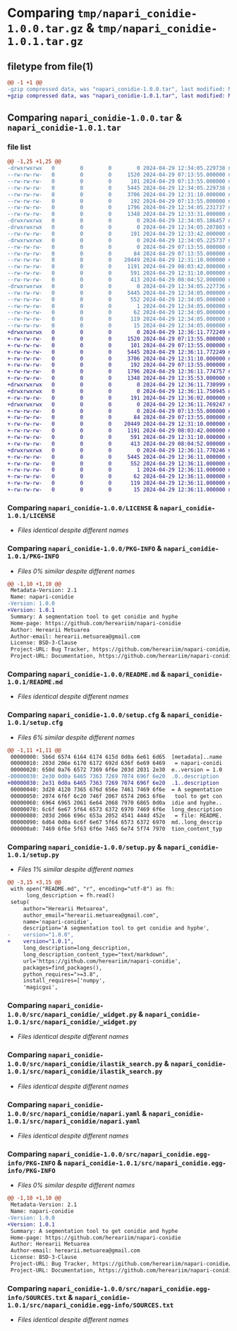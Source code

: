 # Comparing `tmp/napari_conidie-1.0.0.tar.gz` & `tmp/napari_conidie-1.0.1.tar.gz`

## filetype from file(1)

```diff
@@ -1 +1 @@
-gzip compressed data, was "napari_conidie-1.0.0.tar", last modified: Mon Apr 29 12:34:05 2024, max compression
+gzip compressed data, was "napari_conidie-1.0.1.tar", last modified: Mon Apr 29 12:36:11 2024, max compression
```

## Comparing `napari_conidie-1.0.0.tar` & `napari_conidie-1.0.1.tar`

### file list

```diff
@@ -1,25 +1,25 @@
-drwxrwxrwx   0        0        0        0 2024-04-29 12:34:05.229738 napari_conidie-1.0.0/
--rw-rw-rw-   0        0        0     1520 2024-04-29 07:13:55.000000 napari_conidie-1.0.0/LICENSE
--rw-rw-rw-   0        0        0      101 2024-04-29 07:13:55.000000 napari_conidie-1.0.0/MANIFEST.in
--rw-rw-rw-   0        0        0     5445 2024-04-29 12:34:05.229738 napari_conidie-1.0.0/PKG-INFO
--rw-rw-rw-   0        0        0     3706 2024-04-29 12:31:10.000000 napari_conidie-1.0.0/README.md
--rw-rw-rw-   0        0        0      192 2024-04-29 07:13:55.000000 napari_conidie-1.0.0/pyproject.toml
--rw-rw-rw-   0        0        0     1796 2024-04-29 12:34:05.231737 napari_conidie-1.0.0/setup.cfg
--rw-rw-rw-   0        0        0     1348 2024-04-29 12:33:31.000000 napari_conidie-1.0.0/setup.py
-drwxrwxrwx   0        0        0        0 2024-04-29 12:34:05.186457 napari_conidie-1.0.0/src/
-drwxrwxrwx   0        0        0        0 2024-04-29 12:34:05.207803 napari_conidie-1.0.0/src/napari_conidie/
--rw-rw-rw-   0        0        0      191 2024-04-29 12:33:42.000000 napari_conidie-1.0.0/src/napari_conidie/__init__.py
-drwxrwxrwx   0        0        0        0 2024-04-29 12:34:05.225737 napari_conidie-1.0.0/src/napari_conidie/_tests/
--rw-rw-rw-   0        0        0        0 2024-04-29 07:13:55.000000 napari_conidie-1.0.0/src/napari_conidie/_tests/__init__.py
--rw-rw-rw-   0        0        0       84 2024-04-29 07:13:55.000000 napari_conidie-1.0.0/src/napari_conidie/_tests/test_widget.py
--rw-rw-rw-   0        0        0    20449 2024-04-29 12:31:10.000000 napari_conidie-1.0.0/src/napari_conidie/_widget.py
--rw-rw-rw-   0        0        0     1191 2024-04-29 08:03:42.000000 napari_conidie-1.0.0/src/napari_conidie/ilastik_search.py
--rw-rw-rw-   0        0        0      591 2024-04-29 12:31:10.000000 napari_conidie-1.0.0/src/napari_conidie/napari.yaml
--rw-rw-rw-   0        0        0      413 2024-04-29 08:04:52.000000 napari_conidie-1.0.0/src/napari_conidie/path.py
-drwxrwxrwx   0        0        0        0 2024-04-29 12:34:05.227736 napari_conidie-1.0.0/src/napari_conidie.egg-info/
--rw-rw-rw-   0        0        0     5445 2024-04-29 12:34:05.000000 napari_conidie-1.0.0/src/napari_conidie.egg-info/PKG-INFO
--rw-rw-rw-   0        0        0      552 2024-04-29 12:34:05.000000 napari_conidie-1.0.0/src/napari_conidie.egg-info/SOURCES.txt
--rw-rw-rw-   0        0        0        1 2024-04-29 12:34:05.000000 napari_conidie-1.0.0/src/napari_conidie.egg-info/dependency_links.txt
--rw-rw-rw-   0        0        0       62 2024-04-29 12:34:05.000000 napari_conidie-1.0.0/src/napari_conidie.egg-info/entry_points.txt
--rw-rw-rw-   0        0        0      119 2024-04-29 12:34:05.000000 napari_conidie-1.0.0/src/napari_conidie.egg-info/requires.txt
--rw-rw-rw-   0        0        0       15 2024-04-29 12:34:05.000000 napari_conidie-1.0.0/src/napari_conidie.egg-info/top_level.txt
+drwxrwxrwx   0        0        0        0 2024-04-29 12:36:11.772249 napari_conidie-1.0.1/
+-rw-rw-rw-   0        0        0     1520 2024-04-29 07:13:55.000000 napari_conidie-1.0.1/LICENSE
+-rw-rw-rw-   0        0        0      101 2024-04-29 07:13:55.000000 napari_conidie-1.0.1/MANIFEST.in
+-rw-rw-rw-   0        0        0     5445 2024-04-29 12:36:11.772249 napari_conidie-1.0.1/PKG-INFO
+-rw-rw-rw-   0        0        0     3706 2024-04-29 12:31:10.000000 napari_conidie-1.0.1/README.md
+-rw-rw-rw-   0        0        0      192 2024-04-29 07:13:55.000000 napari_conidie-1.0.1/pyproject.toml
+-rw-rw-rw-   0        0        0     1796 2024-04-29 12:36:11.774757 napari_conidie-1.0.1/setup.cfg
+-rw-rw-rw-   0        0        0     1348 2024-04-29 12:35:53.000000 napari_conidie-1.0.1/setup.py
+drwxrwxrwx   0        0        0        0 2024-04-29 12:36:11.730999 napari_conidie-1.0.1/src/
+drwxrwxrwx   0        0        0        0 2024-04-29 12:36:11.750945 napari_conidie-1.0.1/src/napari_conidie/
+-rw-rw-rw-   0        0        0      191 2024-04-29 12:36:02.000000 napari_conidie-1.0.1/src/napari_conidie/__init__.py
+drwxrwxrwx   0        0        0        0 2024-04-29 12:36:11.769247 napari_conidie-1.0.1/src/napari_conidie/_tests/
+-rw-rw-rw-   0        0        0        0 2024-04-29 07:13:55.000000 napari_conidie-1.0.1/src/napari_conidie/_tests/__init__.py
+-rw-rw-rw-   0        0        0       84 2024-04-29 07:13:55.000000 napari_conidie-1.0.1/src/napari_conidie/_tests/test_widget.py
+-rw-rw-rw-   0        0        0    20449 2024-04-29 12:31:10.000000 napari_conidie-1.0.1/src/napari_conidie/_widget.py
+-rw-rw-rw-   0        0        0     1191 2024-04-29 08:03:42.000000 napari_conidie-1.0.1/src/napari_conidie/ilastik_search.py
+-rw-rw-rw-   0        0        0      591 2024-04-29 12:31:10.000000 napari_conidie-1.0.1/src/napari_conidie/napari.yaml
+-rw-rw-rw-   0        0        0      413 2024-04-29 08:04:52.000000 napari_conidie-1.0.1/src/napari_conidie/path.py
+drwxrwxrwx   0        0        0        0 2024-04-29 12:36:11.770246 napari_conidie-1.0.1/src/napari_conidie.egg-info/
+-rw-rw-rw-   0        0        0     5445 2024-04-29 12:36:11.000000 napari_conidie-1.0.1/src/napari_conidie.egg-info/PKG-INFO
+-rw-rw-rw-   0        0        0      552 2024-04-29 12:36:11.000000 napari_conidie-1.0.1/src/napari_conidie.egg-info/SOURCES.txt
+-rw-rw-rw-   0        0        0        1 2024-04-29 12:36:11.000000 napari_conidie-1.0.1/src/napari_conidie.egg-info/dependency_links.txt
+-rw-rw-rw-   0        0        0       62 2024-04-29 12:36:11.000000 napari_conidie-1.0.1/src/napari_conidie.egg-info/entry_points.txt
+-rw-rw-rw-   0        0        0      119 2024-04-29 12:36:11.000000 napari_conidie-1.0.1/src/napari_conidie.egg-info/requires.txt
+-rw-rw-rw-   0        0        0       15 2024-04-29 12:36:11.000000 napari_conidie-1.0.1/src/napari_conidie.egg-info/top_level.txt
```

### Comparing `napari_conidie-1.0.0/LICENSE` & `napari_conidie-1.0.1/LICENSE`

 * *Files identical despite different names*

### Comparing `napari_conidie-1.0.0/PKG-INFO` & `napari_conidie-1.0.1/PKG-INFO`

 * *Files 0% similar despite different names*

```diff
@@ -1,10 +1,10 @@
 Metadata-Version: 2.1
 Name: napari-conidie
-Version: 1.0.0
+Version: 1.0.1
 Summary: A segmentation tool to get conidie and hyphe
 Home-page: https://github.com/hereariim/napari-conidie
 Author: Herearii Metuarea
 Author-email: herearii.metuarea@gmail.com
 License: BSD-3-Clause
 Project-URL: Bug Tracker, https://github.com/hereariim/napari-conidie/issues
 Project-URL: Documentation, https://github.com/hereariim/napari-conidie#README.md
```

### Comparing `napari_conidie-1.0.0/README.md` & `napari_conidie-1.0.1/README.md`

 * *Files identical despite different names*

### Comparing `napari_conidie-1.0.0/setup.cfg` & `napari_conidie-1.0.1/setup.cfg`

 * *Files 6% similar despite different names*

```diff
@@ -1,11 +1,11 @@
 00000000: 5b6d 6574 6164 6174 615d 0d0a 6e61 6d65  [metadata]..name
 00000010: 203d 206e 6170 6172 692d 636f 6e69 6469   = napari-conidi
 00000020: 650d 0a76 6572 7369 6f6e 203d 2031 2e30  e..version = 1.0
-00000030: 2e30 0d0a 6465 7363 7269 7074 696f 6e20  .0..description 
+00000030: 2e31 0d0a 6465 7363 7269 7074 696f 6e20  .1..description 
 00000040: 3d20 4120 7365 676d 656e 7461 7469 6f6e  = A segmentation
 00000050: 2074 6f6f 6c20 746f 2067 6574 2063 6f6e   tool to get con
 00000060: 6964 6965 2061 6e64 2068 7970 6865 0d0a  idie and hyphe..
 00000070: 6c6f 6e67 5f64 6573 6372 6970 7469 6f6e  long_description
 00000080: 203d 2066 696c 653a 2052 4541 444d 452e   = file: README.
 00000090: 6d64 0d0a 6c6f 6e67 5f64 6573 6372 6970  md..long_descrip
 000000a0: 7469 6f6e 5f63 6f6e 7465 6e74 5f74 7970  tion_content_typ
```

### Comparing `napari_conidie-1.0.0/setup.py` & `napari_conidie-1.0.1/setup.py`

 * *Files 1% similar despite different names*

```diff
@@ -3,15 +3,15 @@
 with open("README.md", "r", encoding="utf-8") as fh: 
      long_description = fh.read() 
 setup(    
     author="Herearii Metuarea",    
     author_email="herearii.metuarea@gmail.com",
     name='napari-conidie', 
     description='A segmentation tool to get conidie and hyphe',  
-    version="1.0.0",    
+    version="1.0.1",    
     long_description=long_description, 
     long_description_content_type="text/markdown",  
     url='https://github.com/hereariim/napari-conidie', 
     packages=find_packages(),
     python_requires=">=3.8",
     install_requires=['numpy',
     'magicgui',
```

### Comparing `napari_conidie-1.0.0/src/napari_conidie/_widget.py` & `napari_conidie-1.0.1/src/napari_conidie/_widget.py`

 * *Files identical despite different names*

### Comparing `napari_conidie-1.0.0/src/napari_conidie/ilastik_search.py` & `napari_conidie-1.0.1/src/napari_conidie/ilastik_search.py`

 * *Files identical despite different names*

### Comparing `napari_conidie-1.0.0/src/napari_conidie/napari.yaml` & `napari_conidie-1.0.1/src/napari_conidie/napari.yaml`

 * *Files identical despite different names*

### Comparing `napari_conidie-1.0.0/src/napari_conidie.egg-info/PKG-INFO` & `napari_conidie-1.0.1/src/napari_conidie.egg-info/PKG-INFO`

 * *Files 0% similar despite different names*

```diff
@@ -1,10 +1,10 @@
 Metadata-Version: 2.1
 Name: napari-conidie
-Version: 1.0.0
+Version: 1.0.1
 Summary: A segmentation tool to get conidie and hyphe
 Home-page: https://github.com/hereariim/napari-conidie
 Author: Herearii Metuarea
 Author-email: herearii.metuarea@gmail.com
 License: BSD-3-Clause
 Project-URL: Bug Tracker, https://github.com/hereariim/napari-conidie/issues
 Project-URL: Documentation, https://github.com/hereariim/napari-conidie#README.md
```

### Comparing `napari_conidie-1.0.0/src/napari_conidie.egg-info/SOURCES.txt` & `napari_conidie-1.0.1/src/napari_conidie.egg-info/SOURCES.txt`

 * *Files identical despite different names*


